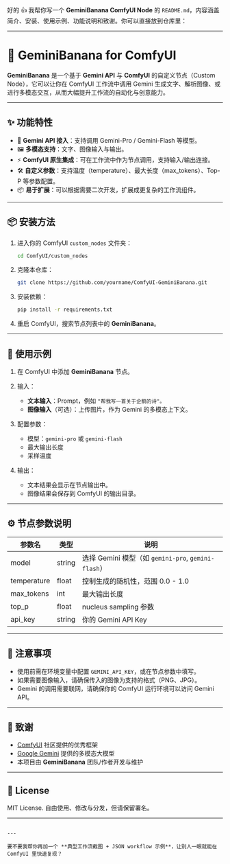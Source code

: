 好的 👍 我帮你写一个 **GeminiBanana ComfyUI Node** 的 `README.md`，内容涵盖简介、安装、使用示例、功能说明和致谢。你可以直接放到仓库里：

---

# 🍌 GeminiBanana for ComfyUI

**GeminiBanana** 是一个基于 **Gemini API** 与 **ComfyUI** 的自定义节点（Custom Node），它可以让你在 ComfyUI 工作流中调用 Gemini 生成文字、解析图像、或进行多模态交互，从而大幅提升工作流的自动化与创意能力。

---

## ✨ 功能特性

- 🔮 **Gemini API 接入**：支持调用 Gemini-Pro / Gemini-Flash 等模型。
- 🖼 **多模态支持**：文字、图像输入与输出。
- ⚡ **ComfyUI 原生集成**：可在工作流中作为节点调用，支持输入/输出连接。
- 🛠 **自定义参数**：支持温度（temperature）、最大长度（max_tokens）、Top-P 等参数配置。
- 📦 **易于扩展**：可以根据需要二次开发，扩展成更复杂的工作流组件。

---

## 📦 安装方法

1. 进入你的 ComfyUI `custom_nodes` 文件夹：
   ```bash
   cd ComfyUI/custom_nodes
2. 克隆本仓库：

   ```bash
   git clone https://github.com/yourname/ComfyUI-GeminiBanana.git
   ```

3. 安装依赖：

   ```bash
   pip install -r requirements.txt
   ```

4. 重启 ComfyUI，搜索节点列表中的 **GeminiBanana**。

---

## 🚀 使用示例

1. 在 ComfyUI 中添加 **GeminiBanana** 节点。
2. 输入：

   * **文本输入**：Prompt，例如 `"帮我写一首关于企鹅的诗"。`
   * **图像输入**（可选）：上传图片，作为 Gemini 的多模态上下文。
3. 配置参数：

   * 模型：`gemini-pro` 或 `gemini-flash`
   * 最大输出长度
   * 采样温度
4. 输出：

   * 文本结果会显示在节点输出中。
   * 图像结果会保存到 ComfyUI 的输出目录。

---

## ⚙️ 节点参数说明

| 参数名         | 类型     | 说明                                           |
| ----------- | ------ | -------------------------------------------- |
| model       | string | 选择 Gemini 模型（如 `gemini-pro`, `gemini-flash`） |
| temperature | float  | 控制生成的随机性，范围 0.0 - 1.0                        |
| max\_tokens | int    | 最大输出长度                                       |
| top\_p      | float  | nucleus sampling 参数                          |
| api\_key    | string | 你的 Gemini API Key                            |

---

## 📝 注意事项

* 使用前需在环境变量中配置 `GEMINI_API_KEY`，或在节点参数中填写。
* 如果需要图像输入，请确保传入的图像为支持的格式（PNG、JPG）。
* Gemini 的调用需要联网，请确保你的 ComfyUI 运行环境可以访问 Gemini API。

---

## 🤝 致谢

* [ComfyUI](https://github.com/comfyanonymous/ComfyUI) 社区提供的优秀框架
* [Google Gemini](https://deepmind.google/technologies/gemini/) 提供的多模态大模型
* 本项目由 **GeminiBanana** 团队/作者开发与维护

---

## 📜 License

MIT License. 自由使用、修改与分发，但请保留署名。

---

```

---

要不要我帮你再加一个 **典型工作流截图 + JSON workflow 示例**，让别人一眼就能在 ComfyUI 里快速复现？
```
